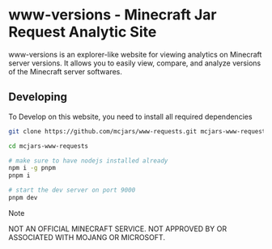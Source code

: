 # www-versions - Minecraft Jar Request Analytic Site

www-versions is an explorer-like website for viewing analytics on Minecraft server versions. It allows you to easily view, compare, and analyze versions of the Minecraft server softwares.

## Developing

To Develop on this website, you need to install all required dependencies

```bash
git clone https://github.com/mcjars/www-requests.git mcjars-www-requests

cd mcjars-www-requests

# make sure to have nodejs installed already
npm i -g pnpm
pnpm i

# start the dev server on port 9000
pnpm dev
```

> [!NOTE]
> NOT AN OFFICIAL MINECRAFT SERVICE. NOT APPROVED BY OR ASSOCIATED WITH MOJANG OR MICROSOFT.
